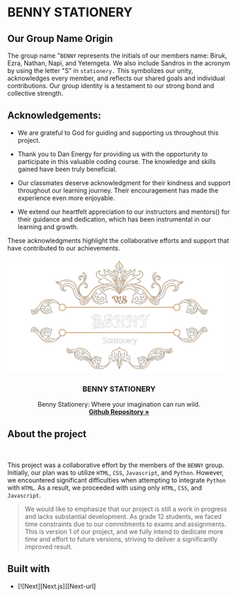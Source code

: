 # BENNY STATIONERY

## Our Group Name Origin
The group name "`BENNY` represents the initials of our members name: Biruk, Ezra, Nathan, Napi, and Yetemgeta. We also include Sandros in the acronym by using the letter "S" in `stationery.` This symbolizes our unity, acknowledges every member, and reflects our shared goals and individual contributions. Our group identity is a testament to our strong bond and collective strength.

## Acknowledgements:

* We are grateful to God for guiding and supporting us throughout this project.

* Thank you to Dan Energy for providing us with the opportunity to participate in this valuable coding course. The knowledge and skills gained have been truly beneficial.

* Our classmates deserve acknowledgment for their kindness and support throughout our learning journey. Their encouragement has made the experience even more enjoyable.

* We extend our heartfelt appreciation to our instructors and mentors() for their guidance and dedication, which has been instrumental in our learning and growth.

These acknowledgments highlight the collaborative efforts and support that have contributed to our achievements.

<div align="center">
  <a href="https://github.com/othneildrew/Best-README-Template">
    <img src="img/img/Benny.png" alt="Logo" width="" height="">
  </a>

  <h3 align="center">BENNY STATIONERY</h3>

  <p align="center">
Benny Stationery: Where your imagination can run wild.    <br />
    <a href="https://github.com/yetemgeta/Benny._.stationery"><strong>Github Repository  »</strong></a>
    <br />
</div>

## About the project

<br/>
<!-- <img src="img/img/template.png" href="https://github.com/yetemgeta/Benny._.stationery"><br/><br/><br/> -->

<!-- This project was made by in collaboration the members of `BENNY` group. Initially we were thinking to use  `HTML`, `CSS`, `Javascript`, and `Python`, but unfortunately while we were using Pyhton and trying to connect it with the HTML, It was very very tough for us. So because of the above reason we only use `HTML`, `CSS`, `Javascript`. And we want you to know that our project lack a lot of work we , the member of the group, are grade 12 students and we were very busy with models and assignments so we didn't give the project pur time work on it. it's version 1 so we'll try to do a very great job on the upcoming versions. -->

This project was a collaborative effort by the members of the `BENNY` group. Initially, our plan was to utilize `HTML`, `CSS`, `Javascript`, and `Python`. However, we encountered significant difficulties when attempting to integrate `Python` with `HTML`. As a result, we proceeded with using only `HTML`, `CSS`, and `Javascript`.

>We would like to emphasize that our project is still a work in progress and lacks substantial development. As grade 12 students, we faced time constraints due to our commitments to exams and assignments. This is version 1 of our project, and we fully intend to dedicate more time and effort to future versions, striving to deliver a significantly improved result.

## Built with

* [![Next][Next.js]][Next-url]
